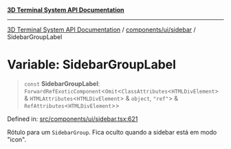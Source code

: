 [**3D Terminal System API Documentation**](../../../../README.md)

***

[3D Terminal System API Documentation](../../../../README.md) / [components/ui/sidebar](../README.md) / SidebarGroupLabel

# Variable: SidebarGroupLabel

> `const` **SidebarGroupLabel**: `ForwardRefExoticComponent`\<`Omit`\<`ClassAttributes`\<`HTMLDivElement`\> & `HTMLAttributes`\<`HTMLDivElement`\> & `object`, `"ref"`\> & `RefAttributes`\<`HTMLDivElement`\>\>

Defined in: [src/components/ui/sidebar.tsx:621](https://github.com/Dicommunitas/ThreeJS_Terminal_3D/blob/fa305a5866f8e322e02a0c9af5d13b645eb5703c/src/components/ui/sidebar.tsx#L621)

Rótulo para um `SidebarGroup`. Fica oculto quando a sidebar está em modo "icon".
